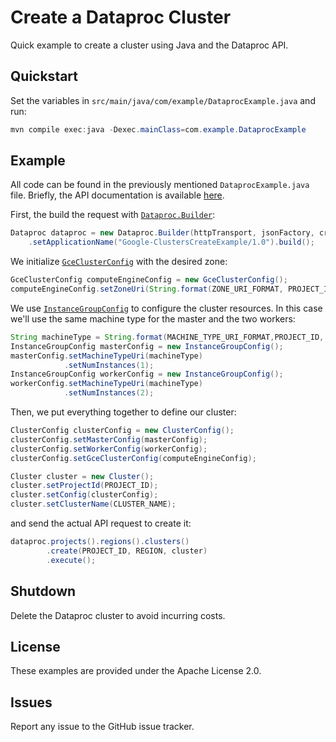 # Create a Dataproc Cluster

Quick example to create a cluster using Java and the Dataproc API.

## Quickstart

Set the variables in `src/main/java/com/example/DataprocExample.java` and run:

```java
mvn compile exec:java -Dexec.mainClass=com.example.DataprocExample
```

## Example

All code can be found in the previously mentioned `DataprocExample.java` file. Briefly, the API documentation is available [here](https://developers.google.com/resources/api-libraries/documentation/dataproc/v1/java/latest/).

First, the build the request with [`Dataproc.Builder`](https://developers.google.com/resources/api-libraries/documentation/dataproc/v1/java/latest/com/google/api/services/dataproc/Dataproc.Builder.html#Builder-com.google.api.client.http.HttpTransport-com.google.api.client.json.JsonFactory-com.google.api.client.http.HttpRequestInitializer-):

```java
Dataproc dataproc = new Dataproc.Builder(httpTransport, jsonFactory, credentials)
    .setApplicationName("Google-ClustersCreateExample/1.0").build();
```

We initialize [`GceClusterConfig`](https://developers.google.com/resources/api-libraries/documentation/dataproc/v1/java/latest/com/google/api/services/dataproc/model/GceClusterConfig.html) with the desired zone:

```java
GceClusterConfig computeEngineConfig = new GceClusterConfig();
computeEngineConfig.setZoneUri(String.format(ZONE_URI_FORMAT, PROJECT_ID, ZONE));
```

We use [`InstanceGroupConfig`](https://developers.google.com/resources/api-libraries/documentation/dataproc/v1/java/latest/com/google/api/services/dataproc/model/InstanceGroupConfig.html) to configure the cluster resources. In this case we'll use the same machine type for the master and the two workers:

```java
String machineType = String.format(MACHINE_TYPE_URI_FORMAT,PROJECT_ID, ZONE, "n1-standard-1");
InstanceGroupConfig masterConfig = new InstanceGroupConfig();
masterConfig.setMachineTypeUri(machineType)
            .setNumInstances(1);
InstanceGroupConfig workerConfig = new InstanceGroupConfig();
workerConfig.setMachineTypeUri(machineType)
            .setNumInstances(2);
```

Then, we put everything together to define our cluster:

```java
ClusterConfig clusterConfig = new ClusterConfig();
clusterConfig.setMasterConfig(masterConfig);
clusterConfig.setWorkerConfig(workerConfig);
clusterConfig.setGceClusterConfig(computeEngineConfig);

Cluster cluster = new Cluster();
cluster.setProjectId(PROJECT_ID);
cluster.setConfig(clusterConfig);
cluster.setClusterName(CLUSTER_NAME);
```

and send the actual API request to create it:

```java
dataproc.projects().regions().clusters()
        .create(PROJECT_ID, REGION, cluster)
        .execute();
```
## Shutdown

Delete the Dataproc cluster to avoid incurring costs.

## License

These examples are provided under the Apache License 2.0.

## Issues

Report any issue to the GitHub issue tracker.
